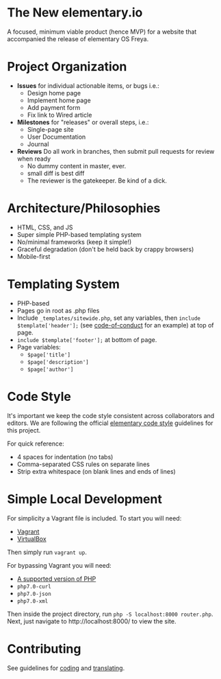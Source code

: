 The New elementary.io
================

A focused, minimum viable product (hence MVP) for a website that accompanied the release of elementary OS Freya.

Project Organization
====================

* **Issues** for individual actionable items, or bugs i.e.:
  * Design home page
  * Implement home page
  * Add payment form
  * Fix link to Wired article
* **Milestones** for "releases" or overall steps, i.e.:
  * Single-page site
  * User Documentation
  * Journal
* **Reviews** Do all work in branches, then submit pull requests for review when ready
  * No dummy content in master, ever.
  * small diff is best diff
  * The reviewer is the gatekeeper. Be kind of a dick.


Architecture/Philosophies
=========================

* HTML, CSS, and JS
* Super simple PHP-based templating system
* No/minimal frameworks (keep it simple!)
* Graceful degradation (don't be held back by crappy browsers)
* Mobile-first


Templating System
=================

* PHP-based
* Pages go in root as .php files
* Include `_templates/sitewide.php`, set any variables, then `include $template['header'];` (see [code-of-conduct](https://github.com/elementary/mvp/blob/master/code-of-conduct.php) for an example) at top of page.
* `include $template['footer'];` at bottom of page.
* Page variables:
  * `$page['title']`
  * `$page['description']`
  * `$page['author']`


Code Style
==========

It's important we keep the code style consistent across collaborators and editors. We are following the official [elementary code style](https://elementary.io/docs/code/reference#code-style) guidelines for this project.

For quick reference:
* 4 spaces for indentation (no tabs)
* Comma-separated CSS rules on separate lines
* Strip extra whitespace (on blank lines and ends of lines)


Simple Local Development
========================

For simplicity a Vagrant file is included. To start you will need:

* [Vagrant](http://www.vagrantup.com/downloads.html)
* [VirtualBox](https://www.virtualbox.org/wiki/Linux_Downloads)

Then simply run `vagrant up`.

For bypassing Vagrant you will need:

* [A supported version of PHP](http://php.net/supported-versions.php)
* `php7.0-curl`
* `php7.0-json`
* `php7.0-xml`

Then inside the project directory, run `php -S localhost:8000 router.php`. Next, just navigate to http://localhost:8000/ to view the site.

Contributing
============

See guidelines for [coding](https://github.com/elementary/mvp/blob/master/.github/CONTRIBUTING.md) and [translating](https://github.com/elementary/mvp/blob/master/TRANSLATE.md).
